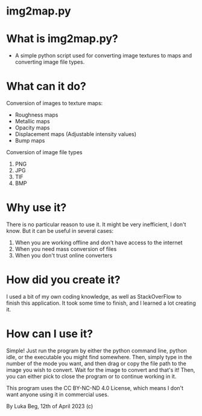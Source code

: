 # **img2map.py**

# What is img2map.py?
 - A simple python script used for converting image textures to maps and converting image file types.
 # What can it do?
 Conversion of images to texture maps:
 
 - Roughness maps
 - Metallic maps
 - Opacity maps
 - Displacement maps (Adjustable intensity values)
 - Bump maps
 
Conversion of image file types

 1. PNG
 2. JPG
 3. TIF
 4. BMP
 
# Why use it?
There is no particular reason to use it. It might be very inefficient, I don't know. But it can be useful in several cases:
 1. When you are working offline and don't have access to the internet
 2. When you need mass conversion of files
 3. When you don't trust online converters
# How did you create it?
I used a bit of my own coding knowledge, as well as StackOverFlow to finish this application.
It took some time to finish, and I learned a lot creating it.

# How can I use it?
Simple! Just run the program by either the python command line, python idle, or the executable you might find somewhere.
Then, simply type in the number of the mode you want, and then drag or copy the file path to the image you wish to convert.
Wait for the image to convert and that's it! Then, you can either pick to close the program or to continue working in it.

This program uses the CC BY-NC-ND 4.0 License, which means I don't want anyone using it in commercial uses.


By Luka Beg, 12th of April 2023 (c)
